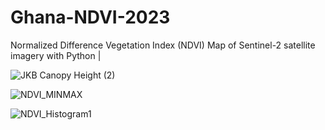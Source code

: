 # Ghana-NDVI-2023
 Normalized Difference Vegetation Index (NDVI) Map of Sentinel-2 satellite imagery with Python |

![JKB Canopy Height (2)](https://github.com/Jkboafo22/Ghana-NDVI-2023/assets/65027196/37072101-a0e8-49c8-9ccd-681d67e82359)



![NDVI_MINMAX](https://github.com/Jkboafo22/Ghana-NDVI-2023/assets/65027196/034e6e21-ffb5-4218-93d7-832d2929802f)


![NDVI_Histogram1](https://github.com/Jkboafo22/Ghana-NDVI-2023/assets/65027196/cf3b74d0-23ec-482e-a5f9-80b3d94325cc)

